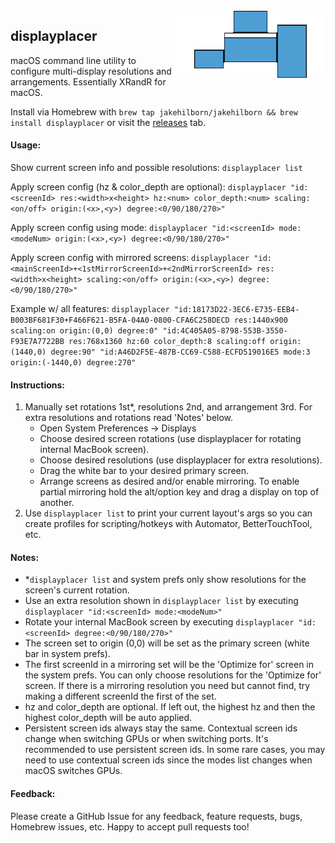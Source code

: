 <img align="right" src="animation.gif">

## displayplacer
macOS command line utility to configure multi-display resolutions and arrangements. Essentially XRandR for macOS.

Install via Homebrew with `brew tap jakehilborn/jakehilborn && brew install displayplacer` or visit the [releases](https://github.com/jakehilborn/displayplacer/releases) tab.

#### Usage:

Show current screen info and possible resolutions: `displayplacer list`

Apply screen config (hz & color_depth are optional): `displayplacer "id:<screenId> res:<width>x<height> hz:<num> color_depth:<num> scaling:<on/off> origin:(<x>,<y>) degree:<0/90/180/270>"`

Apply screen config using mode: `displayplacer "id:<screenId> mode:<modeNum> origin:(<x>,<y>) degree:<0/90/180/270>"`

Apply screen config with mirrored screens: `displayplacer "id:<mainScreenId>+<1stMirrorScreenId>+<2ndMirrorScreenId> res:<width>x<height> scaling:<on/off> origin:(<x>,<y>) degree:<0/90/180/270>"`

Example w/ all features: `displayplacer "id:18173D22-3EC6-E735-EEB4-B003BF681F30+F466F621-B5FA-04A0-0800-CFA6C258DECD res:1440x900 scaling:on origin:(0,0) degree:0" "id:4C405A05-8798-553B-3550-F93E7A7722BB res:768x1360 hz:60 color_depth:8 scaling:off origin:(1440,0) degree:90" "id:A46D2F5E-487B-CC69-C588-ECFD519016E5 mode:3 origin:(-1440,0) degree:270"`

#### Instructions:
1. Manually set rotations 1st*, resolutions 2nd, and arrangement 3rd. For extra resolutions and rotations read 'Notes' below.
    - Open System Preferences -> Displays
    - Choose desired screen rotations (use displayplacer for rotating internal MacBook screen).
    - Choose desired resolutions (use displayplacer for extra resolutions).
    - Drag the white bar to your desired primary screen.
    - Arrange screens as desired and/or enable mirroring. To enable partial mirroring hold the alt/option key and drag a display on top of another.
2. Use `displayplacer list` to print your current layout's args so you can create profiles for scripting/hotkeys with Automator, BetterTouchTool, etc.

#### Notes:
- *`displayplacer list` and system prefs only show resolutions for the screen's current rotation.
- Use an extra resolution shown in `displayplacer list` by executing `displayplacer "id:<screenId> mode:<modeNum>"`
- Rotate your internal MacBook screen by executing `displayplacer "id:<screenId> degree:<0/90/180/270>"`
- The screen set to origin (0,0) will be set as the primary screen (white bar in system prefs).
- The first screenId in a mirroring set will be the 'Optimize for' screen in the system prefs. You can only choose resolutions for the 'Optimize for' screen. If there is a mirroring resolution you need but cannot find, try making a different screenId the first of the set.
- hz and color_depth are optional. If left out, the highest hz and then the highest color_depth will be auto applied.
- Persistent screen ids always stay the same. Contextual screen ids change when switching GPUs or when switching ports. It's recommended to use persistent screen ids. In some rare cases, you may need to use contextual screen ids since the modes list changes when macOS switches GPUs.

#### Feedback:
Please create a GitHub Issue for any feedback, feature requests, bugs, Homebrew issues, etc. Happy to accept pull requests too!
